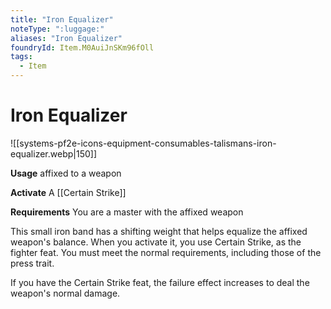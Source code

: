 ```yaml
---
title: "Iron Equalizer"
noteType: ":luggage:"
aliases: "Iron Equalizer"
foundryId: Item.M0AuiJnSKm96fOll
tags:
  - Item
---
```


# Iron Equalizer
![[systems-pf2e-icons-equipment-consumables-talismans-iron-equalizer.webp|150]]

**Usage** affixed to a weapon

**Activate** A [[Certain Strike]]

**Requirements** You are a master with the affixed weapon

This small iron band has a shifting weight that helps equalize the affixed weapon's balance. When you activate it, you use Certain Strike, as the fighter feat. You must meet the normal requirements, including those of the press trait.

If you have the Certain Strike feat, the failure effect increases to deal the weapon's normal damage.

